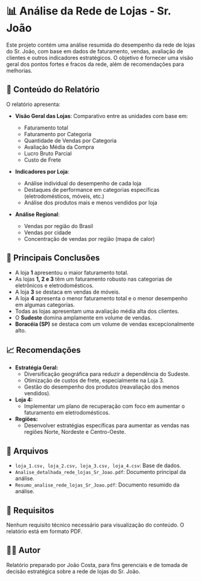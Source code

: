 # 📊 Análise da Rede de Lojas - Sr. João

Este projeto contém uma análise resumida do desempenho da rede de lojas do Sr. João, com base em dados de faturamento, vendas, avaliação de clientes e outros indicadores estratégicos. O objetivo é fornecer uma visão geral dos pontos fortes e fracos da rede, além de recomendações para melhorias.

## 🧾 Conteúdo do Relatório

O relatório apresenta:

-   **Visão Geral das Lojas**: Comparativo entre as unidades com base em:
    -   Faturamento total
    -   Faturamento por Categoria
    -   Quantidade de Vendas por Categoria
    -   Avaliação Média da Compra
    -   Lucro Bruto Parcial
    -   Custo de Frete

-   **Indicadores por Loja**:
    -   Análise individual do desempenho de cada loja
    -   Destaques de performance em categorias específicas (eletrodomésticos, móveis, etc.)
    -   Análise dos produtos mais e menos vendidos por loja

-   **Análise Regional**:
    -   Vendas por região do Brasil
    -   Vendas por cidade
    -   Concentração de vendas por região (mapa de calor)

## 📌 Principais Conclusões

-   A loja **1** apresentou o maior faturamento total.
-   As lojas **1, 2 e 3** têm um faturamento robusto nas categorias de eletrônicos e eletrodomésticos.
-   A loja **3** se destaca em vendas de móveis.
-   A loja **4** apresenta o menor faturamento total e o menor desempenho em algumas categorias.
-   Todas as lojas apresentam uma avaliação média alta dos clientes.
-   O **Sudeste** domina amplamente em volume de vendas.
-   **Boracéia (SP)** se destaca com um volume de vendas excepcionalmente alto.

## 📈 Recomendações

-   **Estratégia Geral:**
    -   Diversificação geográfica para reduzir a dependência do Sudeste.
    -   Otimização de custos de frete, especialmente na Loja 3.
    -   Gestão do desempenho dos produtos (reavaliação dos menos vendidos).
-   **Loja 4:**
    -   Implementar um plano de recuperação com foco em aumentar o faturamento em eletrodomésticos.
-   **Regiões:**
    -   Desenvolver estratégias específicas para aumentar as vendas nas regiões Norte, Nordeste e Centro-Oeste.

## 📂 Arquivos

-   `loja_1.csv, loja_2.csv, loja_3.csv, loja_4.csv`: Base de dados.
-   `Analise_detalhada_rede_lojas_Sr_Joao.pdf`: Documento principal da análise.
-   `Resumo_analise_rede_lojas_Sr_Joao.pdf`: Documento resumido da análise.

## 🔧 Requisitos

Nenhum requisito técnico necessário para visualização do conteúdo. O relatório está em formato PDF.

## 🧑‍💼 Autor

Relatório preparado por João Costa, para fins gerenciais e de tomada de decisão estratégica sobre a rede de lojas do Sr. João.
